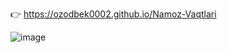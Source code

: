 👉 https://ozodbek0002.github.io/Namoz-Vaqtlari


![image](https://github.com/user-attachments/assets/2e868252-436d-4118-bca8-f18d22e6a4a0)

